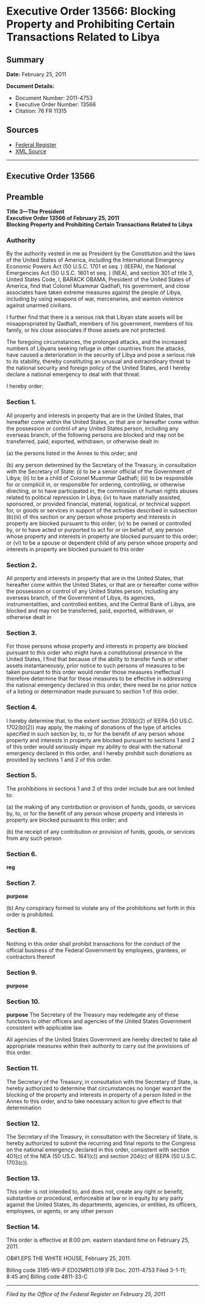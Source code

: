 # Executive Order 13566: Blocking Property and Prohibiting Certain Transactions Related to Libya

## Summary

**Date:** February 25, 2011

**Document Details:**
- Document Number: 2011-4753
- Executive Order Number: 13566
- Citation: 76 FR 11315

## Sources
- [Federal Register](https://www.federalregister.gov/documents/2011/03/02/2011-4753/blocking-property-and-prohibiting-certain-transactions-related-to-libya)
- [XML Source](https://www.federalregister.gov/documents/full_text/xml/2011/03/02/2011-4753.xml)

---

## Executive Order 13566

## Preamble

**Title 3—The President**  
**Executive Order 13566 of February 25, 2011**  
**Blocking Property and Prohibiting Certain Transactions Related to Libya**

### Authority

By the authority vested in me as President by the Constitution and the laws of the United States of America, including the International Emergency Economic Powers Act (50 U.S.C. 1701 
et seq.
) (IEEPA), the National Emergencies Act (50 U.S.C. 1601 
et seq.
) (NEA), and section 301 of title 3, United States Code, 
I, BARACK OBAMA, President of the United States of America, find that Colonel Muammar Qadhafi, his government, and close associates have taken extreme measures against the people of Libya, including by using weapons of war, mercenaries, and wanton violence against unarmed civilians.

I further find that there is a serious risk that Libyan state assets will be misappropriated by Qadhafi, members of his government, members of his family, or his close associates if those assets are not protected.

The foregoing circumstances, the prolonged attacks, and the increased numbers of Libyans seeking refuge in other countries from the attacks, have caused a deterioration in the security of Libya and pose a serious risk to its stability, thereby constituting an unusual and extraordinary threat to the national security and foreign policy of the United States, and I hereby declare a national emergency to deal with that threat.

I hereby order:
### Section 1.

All property and interests in property that are in the United States, that hereafter come within the United States, or that are or hereafter come within the possession or control of any United States person, including any overseas branch, of the following persons are blocked and may not be transferred, paid, exported, withdrawn, or otherwise dealt in:

(a) the persons listed in the Annex to this order; and

(b) any person determined by the Secretary of the Treasury, in consultation with the Secretary of State:
    (i) to be a senior official of the Government of Libya;
    (ii) to be a child of Colonel Muammar Qadhafi;
    (iii) to be responsible for or complicit in, or responsible for ordering, controlling, or otherwise directing, or to have participated in, the commission of human rights abuses related to political repression in Libya;
    (iv) to have materially assisted, sponsored, or provided financial, material, logistical, or technical support for, or goods or services in support of the activities described in subsection (b)(iii) of this section or any person whose property and interests in property are blocked pursuant to this order;
    (v) to be owned or controlled by, or to have acted or purported to act for or on behalf of, any person whose property and interests in property are blocked pursuant to this order; or 
    (vi) to be a spouse or dependent child of any person whose property and interests in property are blocked pursuant to this order
### Section 2.

All property and interests in property that are in the United States, that hereafter come within the United States, or that are or hereafter come within the possession or control of any United States person, including 
any overseas branch, of the Government of Libya, its agencies, instrumentalities, and controlled entities, and the Central Bank of Libya, are blocked and may not be transferred, paid, exported, withdrawn, or otherwise dealt in
### Section 3.

For those persons whose property and interests in property are blocked pursuant to this order who might have a constitutional presence in the United States, I find that because of the ability to transfer funds or other assets instantaneously, prior notice to such persons of measures to be taken pursuant to this order would render those measures ineffectual  I therefore determine that for these measures to be effective in addressing the national emergency declared in this order, there need be no prior notice of a listing or determination made pursuant to section 1 of this order.
### Section 4.

I hereby determine that, to the extent section 203(b)(2) of IEEPA (50 US.C. 1702(b)(2)) may apply, the making of donations of the type of articles specified in such section by, to, or for the benefit of any person whose property and interests in property are blocked pursuant to sections 1 and 2 of this order would seriously impair my ability to deal with the national emergency declared in this order, and I hereby prohibit such donations as provided by sections 1 and 2 of this order.
### Section 5.

The prohibitions in sections 1 and 2 of this order include but are not limited to:

(a) the making of any contribution or provision of funds, goods, or services by, to, or for the benefit of any person whose property and interests in property are blocked pursuant to this order; and

(b) the receipt of any contribution or provision of funds, goods, or services from any such person
### Section 6.

**reg**

### Section 7.

**purpose**

(b) Any conspiracy formed to violate any of the prohibitions set forth in this order is prohibited.
### Section 8.

Nothing in this order shall prohibit transactions for the conduct of the official business of the Federal Government by employees, grantees, or contractors thereof
### Section 9.

**purpose**

### Section 10.

**purpose**
  The Secretary of the Treasury may redelegate any of these functions to other officers and agencies of the United States Government consistent with applicable law.

All agencies of the United States Government are hereby directed to take all appropriate measures within their authority to carry out the provisions of this order.
### Section 11.

The Secretary of the Treasury, in consultation with the Secretary of State, is hereby authorized to determine that circumstances no longer warrant the blocking of the property and interests in property of a person listed in the Annex to this order, and to take necessary action to give effect to that determination
### Section 12.

The Secretary of the Treasury, in consultation with the Secretary of State, is hereby authorized to submit the recurring and final reports to the Congress on the national emergency declared in this order, consistent with section 401(c) of the NEA (50 US.C. 1641(c)) and section 204(c) of IEEPA (50 U.S.C. 1703(c)).
### Section 13.

This order is not intended to, and does not, create any right or benefit, substantive or procedural, enforceable at law or in equity by any party against the United States, its departments, agencies, or entities, its officers, employees, or agents, or any other person
### Section 14.

This order is effective at 8:00 pm. eastern standard time on February 25, 2011.

OB#1.EPS
THE WHITE HOUSE,
February 25, 2011.

Billing code 3195-W9-P
ED02MR11.019
[FR Doc. 2011-4753
Filed 3-1-11; 8:45 am]
Billing code 4811-33-C

---

*Filed by the Office of the Federal Register on February 25, 2011*
